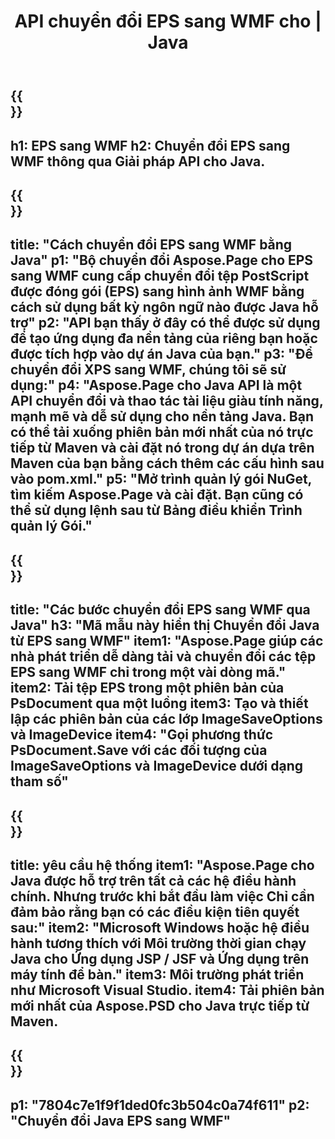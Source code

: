 ﻿---
translation: true
template: /_templates/_conversion-child-java.md
title: API chuyển đổi EPS sang WMF cho | Java
url: /java/conversion/eps-to-wmf/
description: Mã chuyển đổi Java mẫu cho định dạng EPS sang tệp WMF. Sử dụng mã ví dụ này để chuyển đổi EPS sang WMF trong bất kỳ ứng dụng dựa trên Web hoặc Máy tính Java nào.
informat: EPS
outformat: WMF
otherformats: XPS PS
---

{{<section banner>}}
---
h1: EPS sang WMF
h2: Chuyển đổi EPS sang WMF thông qua Giải pháp API cho Java.
---

{{<section overview>}}
---
title: "Cách chuyển đổi EPS sang WMF bằng Java"
p1: "Bộ chuyển đổi Aspose.Page cho EPS sang WMF cung cấp chuyển đổi tệp PostScript được đóng gói (EPS) sang hình ảnh WMF bằng cách sử dụng bất kỳ ngôn ngữ nào được Java hỗ trợ"
p2: "API bạn thấy ở đây có thể được sử dụng để tạo ứng dụng đa nền tảng của riêng bạn hoặc được tích hợp vào dự án Java của bạn."
p3: "Để chuyển đổi XPS sang WMF, chúng tôi sẽ sử dụng:"
p4: "Aspose.Page cho Java API là một API chuyển đổi và thao tác tài liệu giàu tính năng, mạnh mẽ và dễ sử dụng cho nền tảng Java. Bạn có thể tải xuống phiên bản mới nhất của nó trực tiếp từ Maven và cài đặt nó trong dự án dựa trên Maven của bạn bằng cách thêm các cấu hình sau vào pom.xml."
p5: "Mở trình quản lý gói NuGet, tìm kiếm Aspose.Page và cài đặt. Bạn cũng có thể sử dụng lệnh sau từ Bảng điều khiển Trình quản lý Gói."
---

{{<section feature1>}}
---
title: "Các bước chuyển đổi EPS sang WMF qua Java"
h3: "Mã mẫu này hiển thị Chuyển đổi Java từ EPS sang WMF"
item1: "Aspose.Page giúp các nhà phát triển dễ dàng tải và chuyển đổi các tệp EPS sang WMF chỉ trong một vài dòng mã."
item2: Tải tệp EPS trong một phiên bản của PsDocument qua một luồng
item3: Tạo và thiết lập các phiên bản của các lớp ImageSaveOptions và ImageDevice
item4: "Gọi phương thức PsDocument.Save với các đối tượng của ImageSaveOptions và ImageDevice dưới dạng tham số"
---

{{<section feature2>}}
---
title: yêu cầu hệ thống
item1: "Aspose.Page cho Java được hỗ trợ trên tất cả các hệ điều hành chính. Nhưng trước khi bắt đầu làm việc Chỉ cần đảm bảo rằng bạn có các điều kiện tiên quyết sau:"
item2: "Microsoft Windows hoặc hệ điều hành tương thích với Môi trường thời gian chạy Java cho Ứng dụng JSP / JSF và Ứng dụng trên máy tính để bàn."
item3: Môi trường phát triển như Microsoft Visual Studio.
item4: Tải phiên bản mới nhất của Aspose.PSD cho Java trực tiếp từ Maven.
---

{{<section gist>}}
---
p1: "7804c7e1f9f1ded0fc3b504c0a74f611"
p2: "Chuyển đổi Java EPS sang WMF"
---
